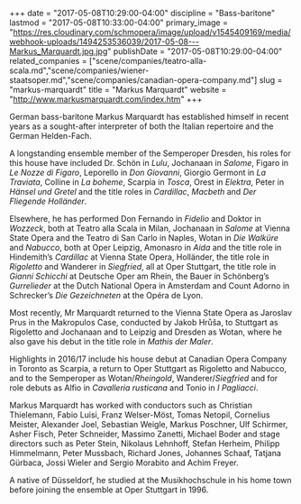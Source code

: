 +++
date = "2017-05-08T10:29:00-04:00"
discipline = "Bass-baritone"
lastmod = "2017-05-08T10:33:00-04:00"
primary_image = "https://res.cloudinary.com/schmopera/image/upload/v1545409169/media/webhook-uploads/1494253536039/2017-05-08---Markus_Marquardt.jpg.jpg"
publishDate = "2017-05-08T10:29:00-04:00"
related_companies = ["scene/companies/teatro-alla-scala.md","scene/companies/wiener-staatsoper.md","scene/companies/canadian-opera-company.md"]
slug = "markus-marquardt"
title = "Markus Marquardt"
website = "http://www.markusmarquardt.com/index.htm"
+++

German bass-baritone Markus Marquardt has established himself in recent years as a sought-after interpreter of both the Italian repertoire and the German Helden-Fach.

A longstanding ensemble member of the Semperoper Dresden, his roles for this house have included Dr. Schön in *Lulu*, Jochanaan in *Salome*, Figaro in *Le Nozze di Figaro*, Leporello in *Don Giovanni*, Giorgio Germont in *La Traviata*, Colline in *La boheme*, Scarpia in *Tosca*, Orest in *Elektra*, Peter in *Hänsel und Gretel* and the title roles in *Cardillac*, *Macbeth* and *Der Fliegende Holländer*.

Elsewhere, he has performed Don Fernando in *Fidelio* and Doktor in *Wozzeck*, both at Teatro alla Scala in Milan, Jochanaan in *Salome* at Vienna State Opera and the Teatro di San Carlo in Naples, Wotan in *Die Walküre* and *Nabucco*, both at Oper Leipzig, Amonasro in *Aida* and the title role in Hindemith’s *Cardillac* at Vienna State Opera, Holländer, the title role in *Rigoletto* and Wanderer in *Siegfried*, all at Oper Stuttgart, the title role in *Gianni Schicchi* at Deutsche Oper am Rhein, the Bauer in Schönberg’s *Gurrelieder* at the Dutch National Opera in Amsterdam and Count Adorno in Schrecker’s *Die Gezeichneten* at the Opéra de Lyon.

Most recently, Mr Marquardt returned to the Vienna State Opera as Jaroslav Prus in the Makropulos Case, conducted by Jakob Hrůša, to Stuttgart as Rigoletto and Jochanaan and to Leipzig and Dresden as Wotan, where he also gave his debut in the title role in *Mathis der Maler*.

Highlights in 2016/17 include his house debut at Canadian Opera Company in Toronto as Scarpia, a return to Oper Stuttgart as Rigoletto and Nabucco, and to the Semperoper as Wotan/*Rheingold*, Wanderer/*Siegfried* and for role debuts as Alfio in *Cavalleria rusticana* and Tonio in *I Pagliacci*.

Markus Marquardt has worked with conductors such as Christian Thielemann, Fabio Luisi, Franz Welser-Möst, Tomas Netopil, Cornelius Meister, Alexander Joel, Sebastian Weigle, Markus Poschner, Ulf Schirmer, Asher Fisch, Peter Schneider, Massimo Zanetti, Michael Boder and stage directors such as Peter Stein, Nikolaus Lehnhoff, Stefan Herheim, Philipp Himmelmann, Peter Mussbach, Richard Jones, Johannes Schaaf, Tatjana Gürbaca, Jossi Wieler and Sergio Morabito and Achim Freyer.

A native of Düsseldorf, he studied at the Musikhochschule in his home town before joining the ensemble at Oper Stuttgart in 1996.
